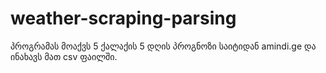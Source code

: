 # weather-scraping-parsing
პროგრამას მოაქვს 5 ქალაქის 5 დღის პროგნოზი საიტიდან amindi.ge და ინახავს მათ csv ფაილში.

